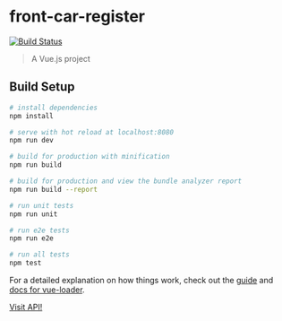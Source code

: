 # front-car-register

[![Build Status](https://travis-ci.org/dmbarra/api-car-register.svg?branch=master)](https://travis-ci.org/dmbarra/api-car-register)

> A Vue.js project

## Build Setup

``` bash
# install dependencies
npm install

# serve with hot reload at localhost:8080
npm run dev

# build for production with minification
npm run build

# build for production and view the bundle analyzer report
npm run build --report

# run unit tests
npm run unit

# run e2e tests
npm run e2e

# run all tests
npm test
```

For a detailed explanation on how things work, check out the [guide](http://vuejs-templates.github.io/webpack/) and [docs for vue-loader](http://vuejs.github.io/vue-loader).


[Visit API!](https://front-car-register.herokuapp.com/)<br>
